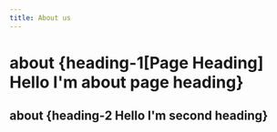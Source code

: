 ```yaml
---
title: About us
---
```


# about {heading-1[Page Heading] Hello I'm <strong>about</strong> page heading}

## about {heading-2 Hello I'm second heading}
